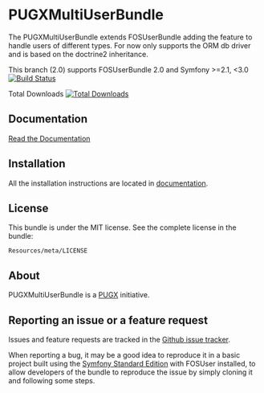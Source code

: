 PUGXMultiUserBundle
=============

The PUGXMultiUserBundle extends FOSUserBundle adding the feature to handle users of different types.
For now only supports the ORM db driver and is based on the doctrine2 inheritance.

This branch (2.0) supports FOSUserBundle 2.0 and Symfony >=2.1, <3.0
[![Build Status](https://secure.travis-ci.org/PUGX/PUGXMultiUserBundle.png?branch=2.0)](http://travis-ci.org/PUGX/PUGXMultiUserBundle)

Total Downloads [![Total Downloads](http://poser.pagodabox.com/pugx/multi-user-bundle/d/total.png)](https://packagist.org/packages/pugx/multi-user-bundle)


Documentation
-------------

[Read the Documentation](https://github.com/PUGX/PUGXMultiUserBundle/blob/2.0/Resources/doc/index.md)

Installation
------------

All the installation instructions are located in [documentation](https://github.com/PUGX/PUGXMultiUserBundle/blob/2.0/Resources/doc/index.md).

License
-------

This bundle is under the MIT license. See the complete license in the bundle:

    Resources/meta/LICENSE

About
-----

PUGXMultiUserBundle is a [PUGX](https://github.com/PUGX) initiative.


Reporting an issue or a feature request
---------------------------------------

Issues and feature requests are tracked in the [Github issue tracker](https://github.com/PUGX/PUGXMultiUserBundle/issues).

When reporting a bug, it may be a good idea to reproduce it in a basic project
built using the [Symfony Standard Edition](https://github.com/symfony/symfony-standard)
with FOSUser installed, to allow developers of the bundle to reproduce the issue by simply cloning it
and following some steps.
